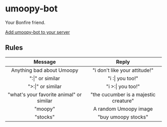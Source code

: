 # umoopy-bot

Your Bonfire friend.

[Add umoopy-bot to your server](https://discord.com/api/oauth2/authorize?client_id=852520198748635168&permissions=116736&scope=bot)

## Rules

| Message                                  | Reply                                 |
|:----------------------------------------:|:-------------------------------------:|
| Anything bad about Umoopy                | "i don't like your attitude!"         |
| ":\|" or similar                         | "i :\| you too!"                      |
| ">:\|" or similar                        | "i >:\| you too!"                     |
| "what's your favorite animal" or similar | "the cucumber is a majestic creature" |
| "moopy"                                  | A random Umoopy image                 |
| "stocks"                                 | "buy umoopy stocks"                   |
